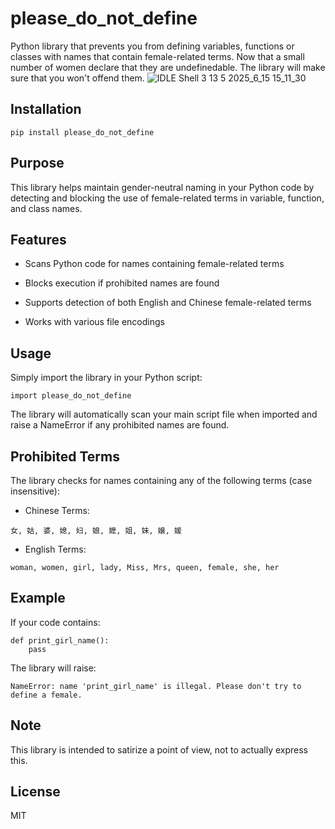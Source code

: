 # please_do_not_define
Python library that prevents you from defining variables, functions or classes with names that contain female-related terms.
Now that a small number of women declare that they are undefinedable. The library will make sure that you won't offend them.
![IDLE Shell 3 13 5 2025_6_15 15_11_30](https://github.com/user-attachments/assets/84e97919-4842-4b3c-a809-8f32f9e2aa86)


## Installation

`pip install please_do_not_define`

## Purpose

This library helps maintain gender-neutral naming in your Python code by detecting and blocking the use of female-related terms in variable, function, and class names.

## Features
- Scans Python code for names containing female-related terms

- Blocks execution if prohibited names are found

- Supports detection of both English and Chinese female-related terms

- Works with various file encodings

## Usage

Simply import the library in your Python script:

`import please_do_not_define`

The library will automatically scan your main script file when imported and raise a NameError if any prohibited names are found.

## Prohibited Terms

The library checks for names containing any of the following terms (case insensitive):

- Chinese Terms:

`女, 姑, 婆, 媳, 妇, 娘, 嬷, 姐, 妹, 嬢, 媛`

- English Terms:

`woman, women, girl, lady, Miss, Mrs, queen, female, she, her`

## Example

If your code contains:
```
def print_girl_name():
    pass
```

The library will raise:

`NameError: name 'print_girl_name' is illegal. Please don't try to define a female.`

## Note

This library is intended to satirize a point of view, not to actually express this.

## License

MIT

